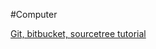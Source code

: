 #Computer 

[Git, bitbucket, sourcetree tutorial](https://www.youtube.com/playlist?list=PL0hSJrxggIQpauSt0G2WsrIZyshJUU6Ms) 